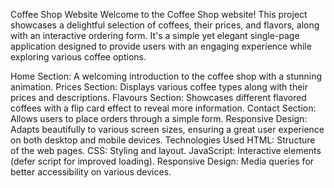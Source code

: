 Coffee Shop Website
Welcome to the Coffee Shop website! This project showcases a delightful selection of coffees, their prices, and flavors, along with an interactive ordering form. It's a simple yet elegant single-page application designed to provide users with an engaging experience while exploring various coffee options.

 
Home Section: A welcoming introduction to the coffee shop with a stunning animation.
Prices Section: Displays various coffee types along with their prices and descriptions.
Flavours Section: Showcases different flavored coffees with a flip card effect to reveal more information.
Contact Section: Allows users to place orders through a simple form.
Responsive Design: Adapts beautifully to various screen sizes, ensuring a great user experience on both desktop and mobile devices.
Technologies Used
HTML: Structure of the web pages.
CSS: Styling and layout.
JavaScript: Interactive elements (defer script for improved loading).
Responsive Design: Media queries for better accessibility on various devices.
